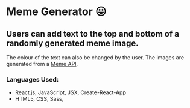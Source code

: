 # Meme Generator  :stuck_out_tongue:

## Users can add text to the top and bottom of a randomly generated meme image. 
The colour of the text can also be changed by the user.
The images are generated from a [Meme API](https://api.imgflip.com/get_memes).

### Languages Used: 
- React.js, JavaScript, JSX, Create-React-App
- HTML5, CSS, Sass,
